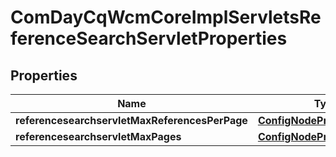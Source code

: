 

# ComDayCqWcmCoreImplServletsReferenceSearchServletProperties

## Properties

Name | Type | Description | Notes
------------ | ------------- | ------------- | -------------
**referencesearchservletMaxReferencesPerPage** | [**ConfigNodePropertyInteger**](ConfigNodePropertyInteger.md) |  |  [optional]
**referencesearchservletMaxPages** | [**ConfigNodePropertyInteger**](ConfigNodePropertyInteger.md) |  |  [optional]



